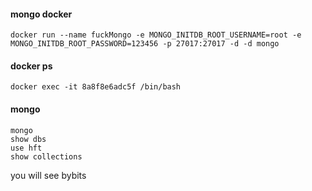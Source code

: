 #### mongo docker

```
docker run --name fuckMongo -e MONGO_INITDB_ROOT_USERNAME=root -e MONGO_INITDB_ROOT_PASSWORD=123456 -p 27017:27017 -d -d mongo
```

#### docker ps

```
docker exec -it 8a8f8e6adc5f /bin/bash
```

#### mongo

```
mongo
show dbs
use hft
show collections
```

you will see bybits
